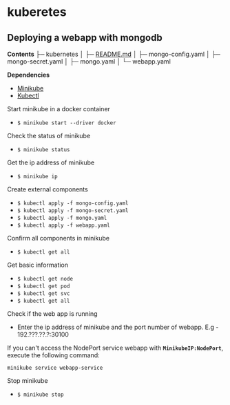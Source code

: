 # kuberetes

## Deploying a webapp with mongodb

 **Contents**
├─ kubernetes
│  ├─ [README.md](https://github.com/wseyi/kuberetes/blob/main/README.md)
│  ├─ mongo-config.yaml
│  ├─ mongo-secret.yaml
│  ├─ mongo.yaml
│  └─ webapp.yaml

**Dependencies**
* [Minikube](https://minikube.sigs.k8s.io/docs/start/)
* [Kubectl](https://kubernetes.io/docs/tasks/tools/install-kubectl-linux/)

Start minikube in a docker container
* `$ minikube start --driver docker`

Check the status of minikube
* `$ minikube status`

Get the ip address of minikube
* `$ minikube ip` 

Create external components 
* `$ kubectl apply -f mongo-config.yaml`
* `$ kubectl apply -f mongo-secret.yaml`
* `$ kubectl apply -f mongo.yaml` 
* `$ kubectl apply -f webapp.yaml`

Confirm all components in minikube 
* `$ kubectl get all `

Get basic information
* `$ kubectl get node`
* `$ kubectl get pod`
* `$ kubectl get svc`
* `$ kubectl get all`

Check if the web app is running
* Enter the ip address of minikube and the port number of webapp. E.g - 192.???.??.?:30100

If you can't access the NodePort service webapp with **`MinikubeIP:NodePort`**, execute the following command:
    
    minikube service webapp-service

Stop minikube
* `$ minikube stop`